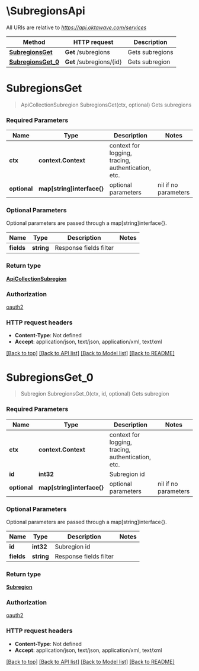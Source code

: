 # \SubregionsApi

All URIs are relative to *https://api.oktawave.com/services*

Method | HTTP request | Description
------------- | ------------- | -------------
[**SubregionsGet**](SubregionsApi.md#SubregionsGet) | **Get** /subregions | Gets subregions
[**SubregionsGet_0**](SubregionsApi.md#SubregionsGet_0) | **Get** /subregions/{id} | Gets subregion


# **SubregionsGet**
> ApiCollectionSubregion SubregionsGet(ctx, optional)
Gets subregions

### Required Parameters

Name | Type | Description  | Notes
------------- | ------------- | ------------- | -------------
 **ctx** | **context.Context** | context for logging, tracing, authentication, etc.
 **optional** | **map[string]interface{}** | optional parameters | nil if no parameters

### Optional Parameters
Optional parameters are passed through a map[string]interface{}.

Name | Type | Description  | Notes
------------- | ------------- | ------------- | -------------
 **fields** | **string**| Response fields filter | 

### Return type

[**ApiCollectionSubregion**](ApiCollection[Subregion].md)

### Authorization

[oauth2](../README.md#oauth2)

### HTTP request headers

 - **Content-Type**: Not defined
 - **Accept**: application/json, text/json, application/xml, text/xml

[[Back to top]](#) [[Back to API list]](../README.md#documentation-for-api-endpoints) [[Back to Model list]](../README.md#documentation-for-models) [[Back to README]](../README.md)

# **SubregionsGet_0**
> Subregion SubregionsGet_0(ctx, id, optional)
Gets subregion

### Required Parameters

Name | Type | Description  | Notes
------------- | ------------- | ------------- | -------------
 **ctx** | **context.Context** | context for logging, tracing, authentication, etc.
  **id** | **int32**| Subregion id | 
 **optional** | **map[string]interface{}** | optional parameters | nil if no parameters

### Optional Parameters
Optional parameters are passed through a map[string]interface{}.

Name | Type | Description  | Notes
------------- | ------------- | ------------- | -------------
 **id** | **int32**| Subregion id | 
 **fields** | **string**| Response fields filter | 

### Return type

[**Subregion**](Subregion.md)

### Authorization

[oauth2](../README.md#oauth2)

### HTTP request headers

 - **Content-Type**: Not defined
 - **Accept**: application/json, text/json, application/xml, text/xml

[[Back to top]](#) [[Back to API list]](../README.md#documentation-for-api-endpoints) [[Back to Model list]](../README.md#documentation-for-models) [[Back to README]](../README.md)


